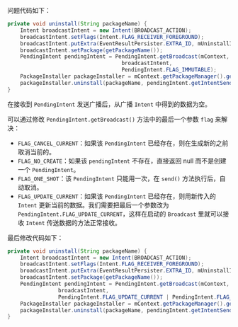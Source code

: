 问题代码如下：

```java
private void uninstall(String packageName) {
    Intent broadcastIntent = new Intent(BROADCAST_ACTION);
    broadcastIntent.setFlags(Intent.FLAG_RECEIVER_FOREGROUND);
    broadcastIntent.putExtra(EventResultPersister.EXTRA_ID, mUninstallId);
    broadcastIntent.setPackage(getPackageName());
    PendingIntent pendingIntent = PendingIntent.getBroadcast(mContext, mUninstallId,
									broadcastIntent, 
                                    PendingIntent.FLAG_IMMUTABLE);
    PackageInstaller packageInstaller = mContext.getPackageManager().getPackageInstaller();
    packageInstaller.uninstall(packageName, pendingIntent.getIntentSender());
}
```

在接收到 `PendingIntent` 发送广播后，从广播 `Intent` 中得到的数据为空。

可以通过修改 `PendingIntent.getBroadcast()` 方法中的最后一个参数 `flag` 来解决：

+ `FLAG_CANCEL_CURRENT`：如果该 `PendingIntent` 已经存在，则在生成新的之前取消当前的。
+ `FLAG_NO_CREATE`：如果该 `pendingIntent` 不存在，直接返回 null 而不是创建一个 `PendingIntent`。
+ `FLAG_ONE_SHOT`：该 `PendingIntent` 只能用一次，在 `send()` 方法执行后，自动取消。
+ `FLAG_UPDATE_CURRENT`：如果该 `PendingIntent` 已经存在，则用新传入的 `Intent` 更新当前的数据。我们需要把最后一个参数改为 `PendingIntent.FLAG_UPDATE_CURRENT`，这样在启动的 `Broadcast` 里就可以接收 `Intent` 传送数据的方法正常接收。

最后修改代码如下：

```java
private void uninstall(String packageName) {
    Intent broadcastIntent = new Intent(BROADCAST_ACTION);
    broadcastIntent.setFlags(Intent.FLAG_RECEIVER_FOREGROUND);
    broadcastIntent.putExtra(EventResultPersister.EXTRA_ID, mUninstallId);
    broadcastIntent.setPackage(getPackageName());
    PendingIntent pendingIntent = PendingIntent.getBroadcast(mContext, mUninstallId,
    			broadcastIntent, 
                PendingIntent.FLAG_UPDATE_CURRENT | PendingIntent.FLAG_MUTABLE);
    PackageInstaller packageInstaller = mContext.getPackageManager().getPackageInstaller();
    packageInstaller.uninstall(packageName, pendingIntent.getIntentSender());
}
```

